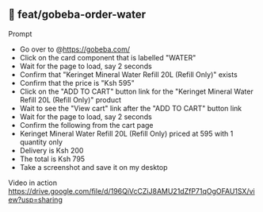 ## 🎋 feat/gobeba-order-water
Prompt
- Go over to @https://gobeba.com/
- Click on the card component that is labelled "WATER"
- Wait for the page to load, say 2 seconds
- Confirm that "Keringet Mineral Water Refill 20L (Refill Only)" exists
- Confirm that the price is "Ksh 595"
- Click on the "ADD TO CART" button link for the "Keringet Mineral Water Refill 20L (Refill Only)" product
- Wait to see the "View cart" link after the "ADD TO CART" button link
- Wait for the page to load, say 2 seconds
- Confirm the following from the cart page
- Keringet Mineral Water Refill 20L (Refill Only) priced at 595 with 1 quantity only
- Delivery is Ksh 200
- The total is Ksh 795
- Take a screenshot and save it on my desktop

Video in action
https://drive.google.com/file/d/196QiVcCZiJ8AMU21dZfP71qOgOFAU1SX/view?usp=sharing
